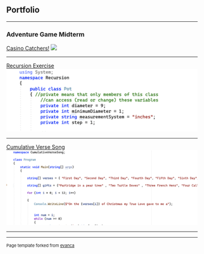 ## Portfolio

---

### Adventure Game Midterm

[Casino Catchers!](/sample_page)
<img src="images/adventrue.png?raw=true"/>

---
[Recursion Exercise](/pdf/sample_presentation.pdf)
<img src="images/recursion.png?raw=true"/>

---
[Cumulative Verse Song](http://example.com/)
<img src="images/verse.png?raw=true"/>

---






---
<p style="font-size:11px">Page template forked from <a href="https://github.com/evanca/quick-portfolio">evanca</a></p>
<!-- Remove above link if you don't want to attibute -->

